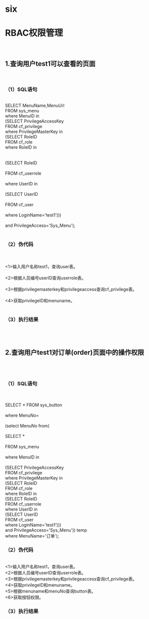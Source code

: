 # six
<h1>RBAC权限管理</h1><br/>
<h2>1.查询用户test1可以查看的页面</h2><br/>
<h3>（1）SQL语句</h3><br/>
SELECT MenuName,MenuUrl <br/>
FROM sys_menu <br/>
where MenuID in<br/>
(SELECT PrivilegeAccessKey <br/>
FROM cf_privilege <br/>
where PrivilegeMasterKey in<br/>
    (SELECT RoleID <br/>
    FROM cf_role <br/>
    where RoleID in<br/><br/><br/>
        (SELECT RoleID <br/><br/>
        FROM cf_userrole <br/><br/>
        where UserID in<br/><br/>
            (SELECT UserID <br/><br/>
            FROM cf_user <br/><br/>
            where LoginName='test1')))<br/><br/>
and PrivilegeAccess='Sys_Menu');<br/><br/>
<h3>（2）伪代码</h3><br/><br/>
<1>输入用户名称test1，查询user表。<br/><br/>
<2>根据人员编号userID查询userrole表。<br/><br/>
<3>根据privilegemasterkey和privilegeaccess查询cf_privilege表。<br/><br/>
<4>获取privilegeID和menuname。<br/><br/>
<h3>（3）执行结果</h3><br/><br/>
<h2>2.查询用户test1对订单(order)页面中的操作权限</h2><br/><br/>
<h3>（1）SQL语句</h3><br/><br/>
SELECT * FROM sys_button<br/><br/>
where MenuNo=<br/><br/>
(select MenuNo from(<br/><br/>
    SELECT * <br/><br/>
    FROM sys_menu <br/><br/>
    where MenuID in<br/><br/>
        (SELECT PrivilegeAccessKey <br/>
        FROM cf_privilege <br/>
        where PrivilegeMasterKey in<br/>
            (SELECT RoleID <br/>
            FROM cf_role <br/>
            where RoleID in<br/>
                (SELECT RoleID <br/>
                FROM cf_userrole <br/>
                where UserID in<br/>
                    (SELECT UserID <br/>
                    FROM cf_user <br/>
                    where LoginName='test1')))<br/>
                and PrivilegeAccess='Sys_Menu')) temp<br/>
 where MenuName='订单');<br/>
<h3>（2）伪代码</h3><br/>
<1>输入用户名称test1，查询user表。<br/>
<2>根据人员编号userID查询userrole表。<br/>
<3>根据privilegemasterkey和privilegeaccess查询cf_privilege表。<br/>
<4>获取privilegeID和menuname。<br/>
<5>根据menuname和menuNo查询button表。<br/>
<6>获取按钮权限。<br/>

<h3>（3）执行结果</h3><br/>
